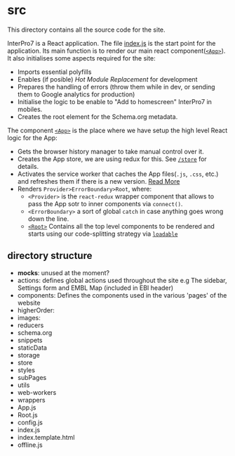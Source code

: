 # src
This directory contains all the source code for the site. 

InterPro7 is a React application. The file [index.js](./index.js) is the start point for the application. Its main function is to render our main react component([`<App>`](./App.js)). It also initialises some aspects required for the site:
* Imports essential polyfills
* Enables (if posible) *Hot Module Replacement* for development
* Prepares the handling of errors (throw them while in dev, or sending them to Google analytics for production)
* Initialise the logic to be enable to "Add to homescreen" InterPro7 in mobiles.
* Creates the root element for the Schema.org metadata.

The component [`<App>`](./App.js) is the place where we have setup the high level React logic for the App:
* Gets the browser history manager to take manual control over it.
* Creates the App store, we are using redux for this. See [`/store`](./store) for details.
* Activates the service worker that caches the App files(`.js`, `.css`, etc.) and refreshes them if there is a new version. [Read More](./README_SW.md)
* Renders `Provider>ErrorBoundary>Root`, where:
  * `<Provider>` is the `react-redux` wrapper component that allows to pass the App sotr to inner components via `connect()`.
  * `<ErrorBoundary>` a sort of global `catch` in case anything goes wrong down the line. 
  * [`<Root>`](./Root.js) Contains all the top level components to be rendered and starts using our code-splitting strategy via [`loadable`](./higherOrder/loadable)

## directory structure
-  __mocks__: unused at the moment?
-  actions: defines global actions used throughout the site e.g The sidebar, Settings form and EMBL Map (included in EBI header)
-  components: Defines the components used in the various 'pages' of the website
-  higherOrder:
-  images:
-  reducers
-  schema.org
-  snippets
-  staticData
-  storage
-  store
-  styles
-  subPages
-  utils
-  web-workers
-  wrappers
-  App.js
-  Root.js
-  config.js
-  index.js
-  index.template.html
-  offline.js
